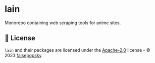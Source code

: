 # lain

Monorepo containing web scraping tools for anime sites.

## :scroll: License

`lain` and their packages are licensed under the
[Apache-2.0](https://github.com/falsepopsky/lain/blob/main/LICENSE) license - © 2023
[falsepopsky](https://github.com/falsepopsky).
